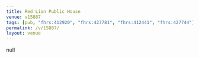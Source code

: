 ```yaml
---
title: Red Lion Public House
venue: v15887
tags: [pub, "fhrs:412920", "fhrs:427781", "fhrs:412441", "fhrs:427744"]
permalink: /v/15887/
layout: venue
---
```

null